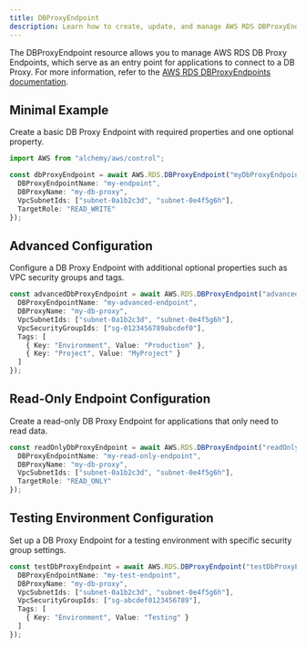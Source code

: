 ```yaml
---
title: DBProxyEndpoint
description: Learn how to create, update, and manage AWS RDS DBProxyEndpoints using Alchemy Cloud Control.
---
```



The DBProxyEndpoint resource allows you to manage AWS RDS DB Proxy Endpoints, which serve as an entry point for applications to connect to a DB Proxy. For more information, refer to the [AWS RDS DBProxyEndpoints documentation](https://docs.aws.amazon.com/rds/latest/userguide/).

## Minimal Example

Create a basic DB Proxy Endpoint with required properties and one optional property.

```ts
import AWS from "alchemy/aws/control";

const dbProxyEndpoint = await AWS.RDS.DBProxyEndpoint("myDbProxyEndpoint", {
  DBProxyEndpointName: "my-endpoint",
  DBProxyName: "my-db-proxy",
  VpcSubnetIds: ["subnet-0a1b2c3d", "subnet-0e4f5g6h"],
  TargetRole: "READ_WRITE"
});
```

## Advanced Configuration

Configure a DB Proxy Endpoint with additional optional properties such as VPC security groups and tags.

```ts
const advancedDbProxyEndpoint = await AWS.RDS.DBProxyEndpoint("advancedDbProxyEndpoint", {
  DBProxyEndpointName: "my-advanced-endpoint",
  DBProxyName: "my-db-proxy",
  VpcSubnetIds: ["subnet-0a1b2c3d", "subnet-0e4f5g6h"],
  VpcSecurityGroupIds: ["sg-0123456789abcdef0"],
  Tags: [
    { Key: "Environment", Value: "Production" },
    { Key: "Project", Value: "MyProject" }
  ]
});
```

## Read-Only Endpoint Configuration

Create a read-only DB Proxy Endpoint for applications that only need to read data.

```ts
const readOnlyDbProxyEndpoint = await AWS.RDS.DBProxyEndpoint("readOnlyDbProxyEndpoint", {
  DBProxyEndpointName: "my-read-only-endpoint",
  DBProxyName: "my-db-proxy",
  VpcSubnetIds: ["subnet-0a1b2c3d", "subnet-0e4f5g6h"],
  TargetRole: "READ_ONLY"
});
```

## Testing Environment Configuration

Set up a DB Proxy Endpoint for a testing environment with specific security group settings.

```ts
const testDbProxyEndpoint = await AWS.RDS.DBProxyEndpoint("testDbProxyEndpoint", {
  DBProxyEndpointName: "my-test-endpoint",
  DBProxyName: "my-db-proxy",
  VpcSubnetIds: ["subnet-0a1b2c3d", "subnet-0e4f5g6h"],
  VpcSecurityGroupIds: ["sg-abcdef0123456789"],
  Tags: [
    { Key: "Environment", Value: "Testing" }
  ]
});
```
